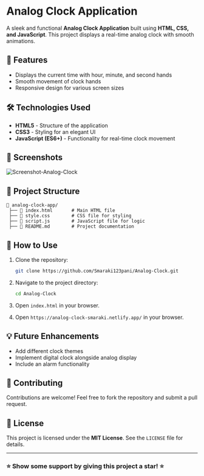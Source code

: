 # Analog Clock Application

A sleek and functional **Analog Clock Application** built using **HTML, CSS, and JavaScript**.
This project displays a real-time analog clock with smooth animations.

## 🚀 Features

- Displays the current time with hour, minute, and second hands
- Smooth movement of clock hands
- Responsive design for various screen sizes

## 🛠️ Technologies Used

- **HTML5** - Structure of the application
- **CSS3** - Styling for an elegant UI
- **JavaScript (ES6+)** - Functionality for real-time clock movement

## 📸 Screenshots
![Screenshot-Analog-Clock](https://github.com/user-attachments/assets/5198421e-1c48-4068-81dd-058b03a3d292)

## 📂 Project Structure

```
📁 analog-clock-app/
 ├── 📄 index.html       # Main HTML file
 ├── 📄 style.css        # CSS file for styling
 ├── 📄 script.js        # JavaScript file for logic
 ├── 📄 README.md        # Project documentation
```

## 🎯 How to Use

1. Clone the repository:
   ```sh
   git clone https://github.com/Smaraki123pani/Analog-Clock.git
   ```
2. Navigate to the project directory:
   ```sh
   cd Analog-Clock
   ```
3. Open `index.html` in your browser.

4. Open `https://analog-clock-smaraki.netlify.app/` in your browser.

## 💡 Future Enhancements

- Add different clock themes
- Implement digital clock alongside analog display
- Include an alarm functionality

## 🙌 Contributing

Contributions are welcome! Feel free to fork the repository and submit a pull request.

## 📜 License

This project is licensed under the **MIT License**. See the `LICENSE` file for details.

---

### ⭐ Show some support by giving this project a star! ⭐



